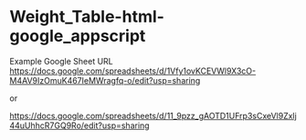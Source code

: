 ﻿# Weight_Table-html-google_appscript
Example Google Sheet URL
https://docs.google.com/spreadsheets/d/1Vfy1ovKCEVWl9X3cO-M4AV9IzOmuK467IeMWragfq-o/edit?usp=sharing

or

https://docs.google.com/spreadsheets/d/11_9pzz_gAOTD1UFrp3sCxeVl9Zxlj44uUhhcR7GQ9Ro/edit?usp=sharing